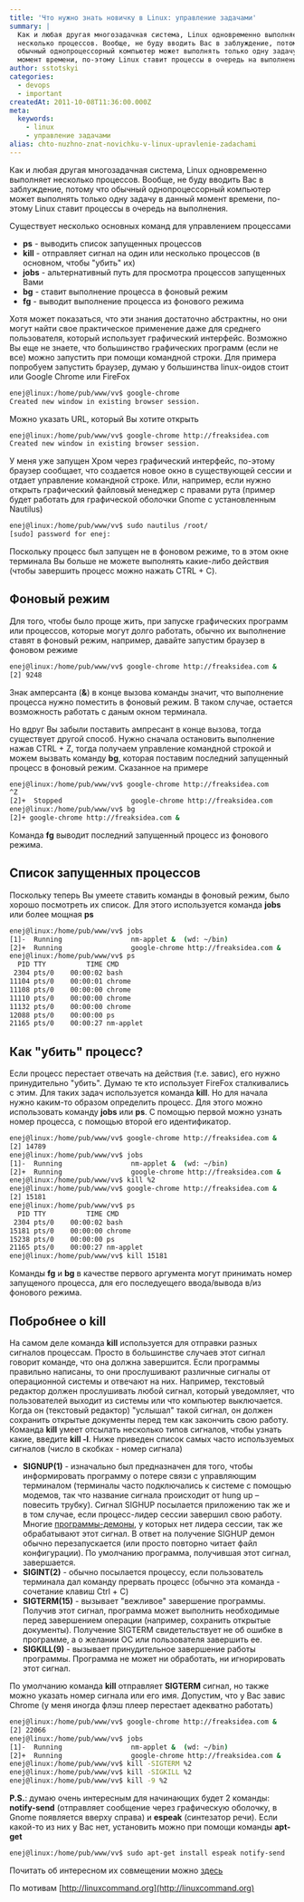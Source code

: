 ```yaml
---
title: 'Что нужно знать новичку в Linux: управление задачами'
summary: |
  Как и любая другая многозадачная система, Linux одновременно выполняет
  несколько процессов. Вообще, не буду вводить Вас в заблуждение, потому что
  обычный однопроцессорный компьютер может выполнять только одну задачу в данный
  момент времени, по-этому Linux ставит процессы в очередь на выполнения.
author: sstotskyi
categories:
  - devops
  - important
createdAt: 2011-10-08T11:36:00.000Z
meta:
  keywords:
    - linux
    - управление задачами
alias: chto-nuzhno-znat-novichku-v-linux-upravlenie-zadachami
---
```


Как и любая другая многозадачная система, Linux одновременно выполняет несколько процессов. Вообще, не буду вводить Вас в заблуждение, потому что обычный однопроцессорный компьютер может выполнять только одну задачу в данный момент времени, по-этому Linux ставит процессы в очередь на выполнения.

Существует несколько основных команд для управлением процессами

*   **ps** - выводить список запущенных процессов
*   **kill** - отправляет сигнал на один или несколько процессов (в основном, чтобы "убить" их)
*   **jobs** - альтернативный путь для просмотра процессов запущенных Вами
*   **bg** - ставит выполнение процесса в фоновый режим
*   **fg** - выводит выполнение процесса из фонового режима

Хотя может показаться, что эти знания достаточно абстрактны, но они могут найти свое практическое применение даже для среднего пользователя, который использует графический интерфейс. Возможно Вы еще не знаете, что большинство графических программ (если не все) можно запустить при помощи командной строки. Для примера попробуем запустить браузер, думаю у большинства linux-оидов стоит или Google Chrome или FireFox

```bash
enej@linux:/home/pub/www/vv$ google-chrome
Created new window in existing browser session.
```

Можно указать URL, который Вы хотите открыть

```bash
enej@linux:/home/pub/www/vv$ google-chrome http://freaksidea.com
Created new window in existing browser session.
```

У меня уже запущен Хром через графический интерфейс, по-этому браузер сообщает, что создается новое окно в существующей сессии и отдает управление командной строке. Или, например, если нужно открыть графический файловый менеджер с правами рута (пример будет работать для графической оболочки Gnome с установленным Nautilus)

```bash
enej@linux:/home/pub/www/vv$ sudo nautilus /root/
[sudo] password for enej:
```

Поскольку процесс был запущен не в фоновом режиме, то в этом окне терминала Вы больше не можете выполнять какие-либо действия (чтобы завершить процесс можно нажать CTRL + C).

## Фоновый режим

Для того, чтобы было проще жить, при запуске графических программ или процессов, которые могут долго работать, обычно их выполнение ставят в фоновый режим, например, давайте запустим браузер в фоновом режиме

```bash
enej@linux:/home/pub/www/vv$ google-chrome http://freaksidea.com &
[2] 9248
```

Знак амперсанта (**&**) в конце вызова команды значит, что выполнение процесса нужно поместить в фоновый режим. В таком случае, остается возможность работать с даным окном терминала.

Но вдруг Вы забыли поставить ампресант в конце вызова, тогда существует другой способ. Нужно сначала остановить выполнение нажав CTRL + Z, тогда получаем управление командной строкой и можем вызвать команду **bg**, которая поставим последний запущенный процесс в фоновый режим. Сказанное на примере

```bash
enej@linux:/home/pub/www/vv$ google-chrome http://freaksidea.com
^Z
[2]+  Stopped                 google-chrome http://freaksidea.com
enej@linux:/home/pub/www/vv$ bg
[2]+ google-chrome http://freaksidea.com &
```

Команда **fg** выводит последний запущенный процесс из фонового режима.

## Список запущенных процессов

Поскольку теперь Вы умеете ставить команды в фоновый режим, было хорошо посмотреть их список. Для этого используется команда **jobs** или более мощная **ps**

```bash
enej@linux:/home/pub/www/vv$ jobs
[1]-  Running                 nm-applet &  (wd: ~/bin)
[2]+  Running                 google-chrome http://freaksidea.com &
enej@linux:/home/pub/www/vv$ ps
  PID TTY          TIME CMD
 2304 pts/0    00:00:02 bash
11104 pts/0    00:00:01 chrome
11108 pts/0    00:00:00 chrome
11110 pts/0    00:00:00 chrome
11132 pts/0    00:00:00 chrome
12088 pts/0    00:00:00 ps
21165 pts/0    00:00:27 nm-applet
```

## Как "убить" процесс?

Если процесс перестает отвечать на действия (т.е. завис), его нужно принудительно "убить". Думаю те кто использует FireFox сталкивались с этим. Для таких задач используется команда **kill**. Но для начала нужно каким-то образом определить процесс. Для этого можно использовать команду **jobs** или **ps**. С помощью первой можно узнать номер процесса, с помощью второй его идентификатор.

```bash
enej@linux:/home/pub/www/vv$ google-chrome http://freaksidea.com &
[2] 14789
enej@linux:/home/pub/www/vv$ jobs
[1]-  Running                 nm-applet &  (wd: ~/bin)
[2]+  Running                 google-chrome http://freaksidea.com &
enej@linux:/home/pub/www/vv$ kill %2
enej@linux:/home/pub/www/vv$ google-chrome http://freaksidea.com &
[2] 15181
enej@linux:/home/pub/www/vv$ ps
  PID TTY          TIME CMD
 2304 pts/0    00:00:02 bash
15181 pts/0    00:00:00 chrome
15238 pts/0    00:00:00 ps
21165 pts/0    00:00:27 nm-applet
enej@linux:/home/pub/www/vv$ kill 15181
```

Команды **fg** и **bg** в качестве первого аргумента могут принимать номер запущеного процесса, для его последуещего ввода/вывода в/из фонового режима.

## Побробнее о kill

На самом деле команда **kill** используется для отправки разных сигналов процессам. Просто в большинстве случаев этот сигнал говорит команде, что она должна завершится. Если программы правильно написаны, то они прослушивают различные сигналы от операционной системы и отвечают на них. Например, текстовый редактор должен прослушивать любой сигнал, который уведомляет, что пользователей выходит из системы или что компьютер выключается. Когда он (текстовый редактор) "услышал" такой сигнал, он должен сохранить открытые документы перед тем как закончить свою работу. Команда **kill** умеет отсылать несколько типов сигналов, чтобы узнать какие, введите **kill -l**. Ниже приведен список самых часто используемых сигналов (число в скобках - номер сигнала)

*   **SIGNUP(1)** - изначально был предназначен для того, чтобы информировать программу о потере связи с управляющим терминалом (терминалы часто подключались к системе с помощью модемов, так что название сигнала происходит от hung up – повесить трубку). Сигнал SIGHUP посылается приложению так же и в том случае, если процесс-лидер сессии завершил свою работу. Многие [программы-демоны](http://ru.wikipedia.org/wiki/%D0%94%D0%B5%D0%BC%D0%BE%D0%BD_%28%D0%BF%D1%80%D0%BE%D0%B3%D1%80%D0%B0%D0%BC%D0%BC%D0%B0%29), у которых нет лидера сессии, так же обрабатывают этот сигнал. В ответ на получение SIGHUP демон обычно перезапускается (или просто повторно читает файл конфигурации). По умолчанию программа, получившая этот сигнал, завершается.
*   **SIGINT(2)** - обычно посылается процессу, если пользователь терминала дал команду прервать процесс (обычно эта команда - сочетание клавиш Ctrl + C)
*   **SIGTERM(15)** - вызывает "вежливое" завершение программы. Получив этот сигнал, программа может выполнить необходимые перед завершением операции (например, сохранить открытые документы). Получение SIGTERM свидетельствует не об ошибке в программе, а о желании ОС или пользователя завершить ее.
*   **SIGKILL(9)** - вызывает принудительное завершение работы программы. Программа не может ни обработать, ни игнорировать этот сигнал.

По умолчанию команда **kill** отправляет **SIGTERM** сигнал, но также можно указать номер сигнала или его имя. Допустим, что у Вас завис Chrome (у меня иногда флэш плеер перестает адекватно работать)

```bash
enej@linux:/home/pub/www/vv$ google-chrome http://freaksidea.com &
[2] 22066
enej@linux:/home/pub/www/vv$ jobs
[1]-  Running                 nm-applet &  (wd: ~/bin)
[2]+  Running                 google-chrome http://freaksidea.com &
enej@linux:/home/pub/www/vv$ kill -SIGTERM %2
enej@linux:/home/pub/www/vv$ kill -SIGKILL %2
enej@linux:/home/pub/www/vv$ kill -9 %2
```

**P.S.**: думаю очень интересным для начинающих будет 2 команды: **notify-send** (отправляет сообщение через графическую оболочку, в Gnome появляется вверху справа) и **espeak** (синтезатор речи). Если какой-то из них у Вас нет, установить можно при помощи команды **apt-get**

```bash
enej@linux:/home/pub/www/vv$ sudo apt-get install espeak notify-send
```

Почитать об интересном их совмещении можно [здесь](http://habrahabr.ru/blogs/ubuntu/126849/)

По мотивам [http://linuxcommand.org](http://linuxcommand.org)

